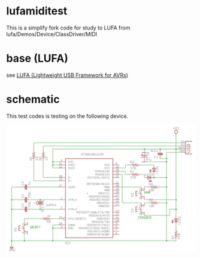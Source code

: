 # lufamiditest

This is a simplify fork code for study to LUFA from lufa/Demos/Device/ClassDriver/MIDI

# base (LUFA)

see [LUFA (Lightweight USB Framework for AVRs)](http://www.fourwalledcubicle.com/LUFA.php)

# schematic

This test codes is testing on the following device.

![schematic](./AT90usb162-LUFA-test.png)

